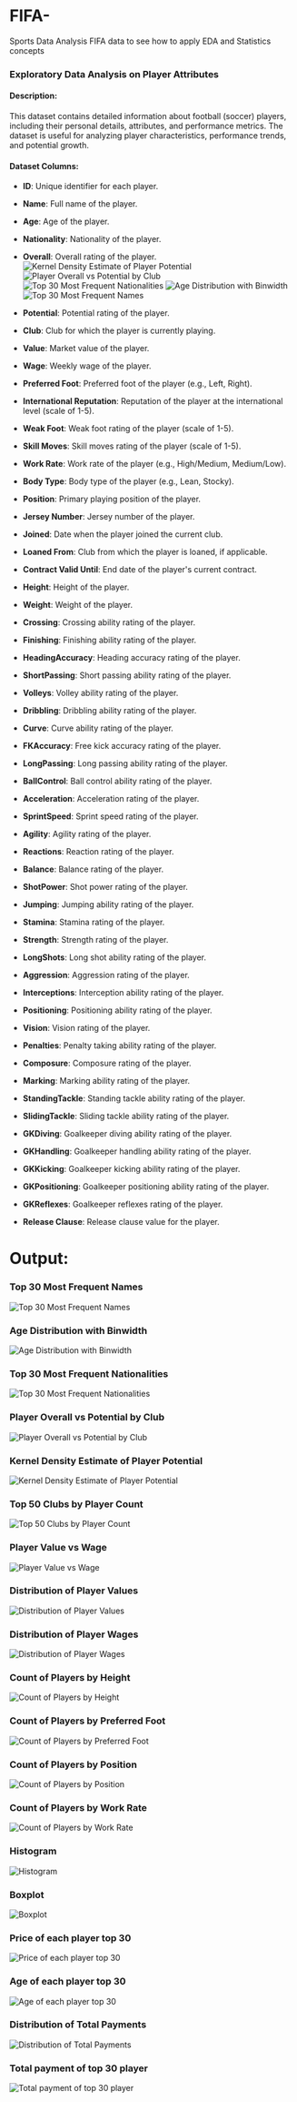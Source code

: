 # FIFA-
Sports Data Analysis FIFA data to see how to apply EDA and Statistics concepts

### Exploratory Data Analysis on Player Attributes

#### Description:

This dataset contains detailed information about football (soccer) players, including their personal details, attributes, and performance metrics. The dataset is useful for analyzing player characteristics, performance trends, and potential growth.

#### Dataset Columns:

- **ID**: Unique identifier for each player.
- **Name**: Full name of the player.
- **Age**: Age of the player.
- **Nationality**: Nationality of the player.
- **Overall**: Overall rating of the player.![Kernel Density Estimate of Player Potential](https://github.com/user-attachments/assets/30f80beb-8595-43bd-90db-3b52440d46bf)
![Player Overall vs Potential by Club](https://github.com/user-attachments/assets/6ada45c8-7183-4d2b-8f82-307673577c1d)
![Top 30 Most Frequent Nationalities](https://github.com/user-attachments/assets/30440f13-b379-4268-9637-60a9b7e4c845)
![Age Distribution with Binwidth](https://github.com/user-attachments/assets/35d94cc4-7c40-4390-b915-8edfe06f7fa0)
![Top 30 Most Frequent Names](https://github.com/user-attachments/assets/7671e70e-89d9-428e-838a-1d1341d1b15b)

- **Potential**: Potential rating of the player.
- **Club**: Club for which the player is currently playing.
- **Value**: Market value of the player.
- **Wage**: Weekly wage of the player.
- **Preferred Foot**: Preferred foot of the player (e.g., Left, Right).
- **International Reputation**: Reputation of the player at the international level (scale of 1-5).
- **Weak Foot**: Weak foot rating of the player (scale of 1-5).
- **Skill Moves**: Skill moves rating of the player (scale of 1-5).
- **Work Rate**: Work rate of the player (e.g., High/Medium, Medium/Low).
- **Body Type**: Body type of the player (e.g., Lean, Stocky).
- **Position**: Primary playing position of the player.
- **Jersey Number**: Jersey number of the player.
- **Joined**: Date when the player joined the current club.
- **Loaned From**: Club from which the player is loaned, if applicable.
- **Contract Valid Until**: End date of the player's current contract.
- **Height**: Height of the player.
- **Weight**: Weight of the player.
- **Crossing**: Crossing ability rating of the player.
- **Finishing**: Finishing ability rating of the player.
- **HeadingAccuracy**: Heading accuracy rating of the player.
- **ShortPassing**: Short passing ability rating of the player.
- **Volleys**: Volley ability rating of the player.
- **Dribbling**: Dribbling ability rating of the player.
- **Curve**: Curve ability rating of the player.
- **FKAccuracy**: Free kick accuracy rating of the player.
- **LongPassing**: Long passing ability rating of the player.
- **BallControl**: Ball control ability rating of the player.
- **Acceleration**: Acceleration rating of the player.
- **SprintSpeed**: Sprint speed rating of the player.
- **Agility**: Agility rating of the player.
- **Reactions**: Reaction rating of the player.
- **Balance**: Balance rating of the player.
- **ShotPower**: Shot power rating of the player.
- **Jumping**: Jumping ability rating of the player.
- **Stamina**: Stamina rating of the player.
- **Strength**: Strength rating of the player.
- **LongShots**: Long shot ability rating of the player.
- **Aggression**: Aggression rating of the player.
- **Interceptions**: Interception ability rating of the player.
- **Positioning**: Positioning ability rating of the player.
- **Vision**: Vision rating of the player.
- **Penalties**: Penalty taking ability rating of the player.
- **Composure**: Composure rating of the player.
- **Marking**: Marking ability rating of the player.
- **StandingTackle**: Standing tackle ability rating of the player.
- **SlidingTackle**: Sliding tackle ability rating of the player.
- **GKDiving**: Goalkeeper diving ability rating of the player.
- **GKHandling**: Goalkeeper handling ability rating of the player.
- **GKKicking**: Goalkeeper kicking ability rating of the player.
- **GKPositioning**: Goalkeeper positioning ability rating of the player.
- **GKReflexes**: Goalkeeper reflexes rating of the player.
- **Release Clause**: Release clause value for the player.

# Output:
### Top 30 Most Frequent Names
![Top 30 Most Frequent Names](https://github.com/user-attachments/assets/8bde5caf-4e99-4319-8a10-b1101e56a03e)

### Age Distribution with Binwidth
![Age Distribution with Binwidth](https://github.com/user-attachments/assets/be67a5be-24f9-4c34-970f-4293e602cca5)

### Top 30 Most Frequent Nationalities
![Top 30 Most Frequent Nationalities](https://github.com/user-attachments/assets/3fc46db7-6087-4845-923b-572c741c1825)

### Player Overall vs Potential by Club
![Player Overall vs Potential by Club](https://github.com/user-attachments/assets/adb0bb45-856f-4ed2-b467-c7c78d1ea4bd)

### Kernel Density Estimate of Player Potential
![Kernel Density Estimate of Player Potential](https://github.com/user-attachments/assets/962f1144-f84b-4cf0-81bf-2e2955faa1c3)

### Top 50 Clubs by Player Count
![Top 50 Clubs by Player Count](https://github.com/user-attachments/assets/01975db3-4842-42c2-951b-80f790426c9f)

### Player Value vs Wage
![Player Value vs Wage](https://github.com/user-attachments/assets/2fa726f6-fa70-48b4-ab5c-bbb2f90abd27)

### Distribution of Player Values
![Distribution of Player Values](https://github.com/user-attachments/assets/04da956f-8962-4e1c-b3da-0b53f0d2f2af)

### Distribution of Player Wages
![Distribution of Player Wages](https://github.com/user-attachments/assets/281f66c5-7a3e-4608-87a0-dd72781527ff)

### Count of Players by Height
![Count of Players by Height](https://github.com/user-attachments/assets/01bc9bff-1bcf-4134-8801-58d8db2a42ce)

### Count of Players by Preferred Foot
![Count of Players by Preferred Foot](https://github.com/user-attachments/assets/a5d60303-73f5-400c-b6e6-3b6e50d55691)

### Count of Players by Position
![Count of Players by Position](https://github.com/user-attachments/assets/80f5eb7a-b627-467d-a682-3a9a52b66c7a)

### Count of Players by Work Rate
![Count of Players by Work Rate](https://github.com/user-attachments/assets/81b130ff-4f59-40cb-9f58-408cba896821)

### Histogram
![Histogram](https://github.com/user-attachments/assets/d8113364-be68-4d71-b28f-5c7d091c4458)

### Boxplot
![Boxplot](https://github.com/user-attachments/assets/577ae295-cc47-466a-82b3-e121db08c76e)

### Price of each player top 30
![Price of each player top 30](https://github.com/user-attachments/assets/c95466b2-2404-4de5-9294-f0bc15a2d640)

### Age of each player top 30
![Age of each player top 30](https://github.com/user-attachments/assets/024bea29-b183-4a02-a05b-2868a91b52ae)

### Distribution of Total Payments
![Distribution of Total Payments](https://github.com/user-attachments/assets/3d7f8f51-6844-4d58-a50b-33de0e7eb185)

### Total payment of top 30 player
![Total payment of top 30 player](https://github.com/user-attachments/assets/a29aebbe-408e-43a4-9258-44f1703bc19e)

